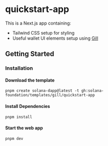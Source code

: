 # quickstart-app

This is a Next.js app containing:

- Tailwind CSS setup for styling
- Useful wallet UI elements setup using [Gill](https://gill.site/)

## Getting Started

### Installation

#### Download the template

```shell
pnpm create solana-dapp@latest -t gh:solana-foundation/templates/gill/quickstart-app
```

#### Install Dependencies

```shell
pnpm install
```

#### Start the web app

```shell
pnpm dev
```
